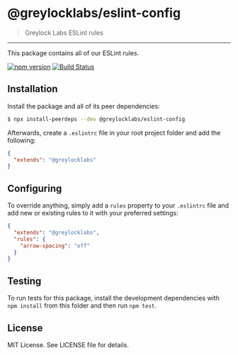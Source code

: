 # @greylocklabs/eslint-config

> Greylock Labs ESLint rules

---

This package contains all of our ESLint rules.

[![npm version](https://badge.fury.io/js/%40greylocklabs%2Feslint-config.svg)](https://badge.fury.io/js/%40greylocklabs%2Feslint-config)
[![Build Status](https://travis-ci.org/greylocklabs/js.svg?branch=master)](https://travis-ci.org/greylocklabs/js)

## Installation

Install the package and all of its peer dependencies:

```sh
$ npx install-peerdeps --dev @greylocklabs/eslint-config
```

Afterwards, create a `.eslintrc` file in your root project folder and add the following:

```json
{
  "extends": "@greylocklabs"
}
```

## Configuring

To override anything, simply add a `rules` property to your `.eslintrc`
file and add new or existing rules to it with your preferred settings:

```json
{
  "extends": "@greylocklabs",
  "rules": {
    "arrow-spacing": "off"
  }
}
```

## Testing

To run tests for this package, install the development dependencies with `npm install` from this folder and then run
`npm test`.

## License

MIT License. See LICENSE file for details.
